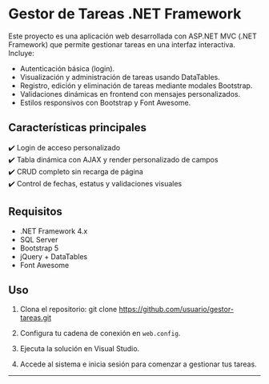 # Gestor de Tareas .NET Framework

Este proyecto es una aplicación web desarrollada con ASP.NET MVC (.NET Framework) que permite gestionar tareas en una interfaz interactiva. Incluye:

- Autenticación básica (login).
- Visualización y administración de tareas usando DataTables.
- Registro, edición y eliminación de tareas mediante modales Bootstrap.
- Validaciones dinámicas en frontend con mensajes personalizados.
- Estilos responsivos con Bootstrap y Font Awesome.

## Características principales

✔️ Login de acceso personalizado  
✔️ Tabla dinámica con AJAX y render personalizado de campos  
✔️ CRUD completo sin recarga de página  
✔️ Control de fechas, estatus y validaciones visuales

## Requisitos

- .NET Framework 4.x  
- SQL Server  
- Bootstrap 5  
- jQuery + DataTables  
- Font Awesome

## Uso

1. Clona el repositorio:
git clone https://github.com/usuario/gestor-tareas.git
2. Configura tu cadena de conexión en `web.config`.

3. Ejecuta la solución en Visual Studio.

4. Accede al sistema e inicia sesión para comenzar a gestionar tus tareas.

---

